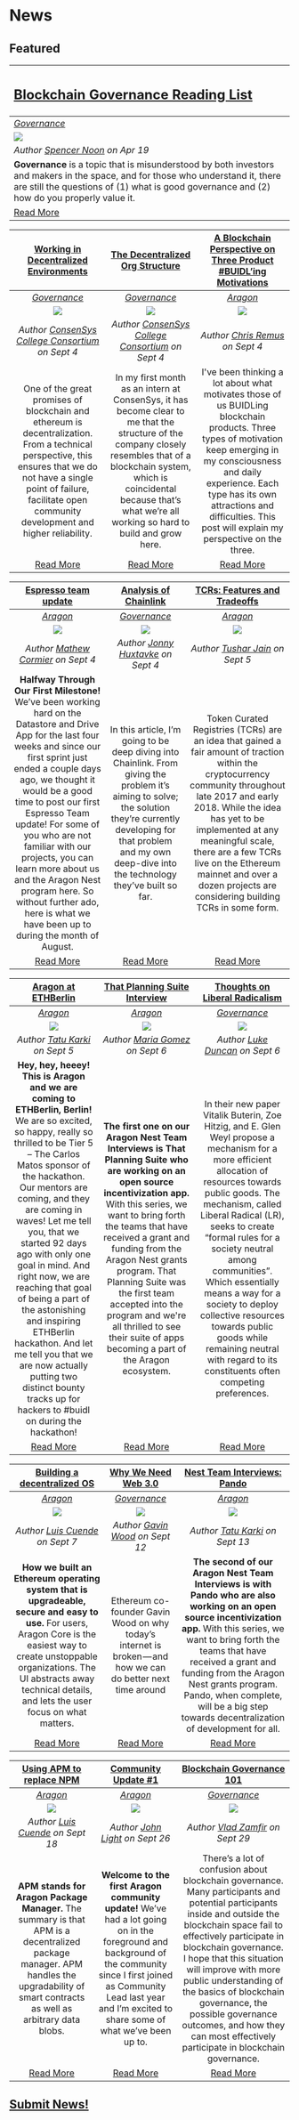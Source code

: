 # News

## **Featured**

[<h2>Blockchain Governance Reading List</h2>](https://medium.com/provably-neutral/blockchain-governance-710abb823d60) |
:-----------|
[_Governance_](governance.md) |
[<img src="https://cdn-images-1.medium.com/max/2000/1*u573NiGsotOxZB1MTtSETA.jpeg">](https://medium.com/provably-neutral/blockchain-governance-710abb823d60) |
_Author [Spencer Noon](https://medium.com/@spencernoon?source=post_header_lockup) on Apr 19_ |
**Governance** is a topic that is misunderstood by both investors and makers in the space, and for those who understand it, there are still the questions of (1) what is good governance and (2) how do you properly value it. |
[Read More](https://medium.com/provably-neutral/blockchain-governance-710abb823d60) |

| [**Working in Decentralized Environments**](https://medium.com/@consensys_uni/working-in-decentralised-environments-d155e3634cbf) | [**The Decentralized Org Structure**](https://medium.com/@consensys_uni/the-decentralized-org-structure-376bee0544cf) | [**A Blockchain Perspective on Three Product #BUIDL’ing Motivations**](https://blog.aragon.one/a-blockchain-perspective-on-three-product-buidling-motivations/)  
:-----------:|:-----------:|:-----------:|  
|[_Governance_](governance.md) | [_Governance_](governance.md) | [_Aragon_](aragon.md)
| ![](../../images/monthly_no_image.png) | ![](../../images/monthly_no_image.png) | [<img src="https://blog.aragon.one/content/images/2018/09/aragon-product--1-.jpg">](https://blog.aragon.one/a-blockchain-perspective-on-three-product-buidling-motivations/)  
| _Author [ConsenSys College Consortium](https://medium.com/@consensys_uni?source=post_header_lockup) on Sept 4_ | _Author [ConsenSys College Consortium](https://medium.com/@consensys_uni?source=post_header_lockup) on Sept 4_ | _Author [Chris Remus](https://blog.aragon.one/author/chris/) on Sept 4_
| One of the great promises of blockchain and ethereum is decentralization. From a technical perspective, this ensures that we do not have a single point of failure, facilitate open community development and higher reliability. | In my first month as an intern at ConsenSys, it has become clear to me that the structure of the company closely resembles that of a blockchain system, which is coincidental because that’s what we’re all working so hard to build and grow here. | I've been thinking a lot about what motivates those of us BUIDLing blockchain products. Three types of motivation keep emerging in my consciousness and daily experience. Each type has its own attractions and difficulties. This post will explain my perspective on the three.
| [Read More](https://medium.com/@consensys_uni/working-in-decentralised-environments-d155e3634cbf)| [Read More](https://medium.com/@consensys_uni/the-decentralized-org-structure-376bee0544cf) |  [Read More](https://blog.aragon.one/a-blockchain-perspective-on-three-product-buidling-motivations/)

| [**Espresso team update**](https://medium.com/espresso-org/espresso-team-update-halfway-through-our-first-milestone-7ff752f9adb0) | [**Analysis of Chainlink**](https://medium.com/@jonnyhuxtable/analysis-of-chainlink-the-decentralised-oracle-network-7c69bee2345f) | [**TCRs: Features and Tradeoffs**](https://multicoin.capital/2018/09/05/tcrs-features-and-tradeoffs/)
:-----------:|:-----------:|:-----------:|  
|[_Aragon_](aragon.md) | [_Governance_](governance.md) | [_Aragon_](aragon.md)
| [<img src="https://cdn-images-1.medium.com/max/1600/1*UtWw7B9gvdpLog4h8oC-mw.gif">](https://medium.com/espresso-org/espresso-team-update-halfway-through-our-first-milestone-7ff752f9adb0) | [<img src="https://cdn-images-1.medium.com/max/1600/0*mDy_mHvdmBy0Q8Ru.png">](https://medium.com/@jonnyhuxtable/analysis-of-chainlink-the-decentralised-oracle-network-7c69bee2345f) |  ![](../../images/monthly_no_image.png)
| _Author [Mathew Cormier](https://medium.com/@mathew.corm) on Sept 4_ | _Author [Jonny Huxtavke](https://medium.com/@jonnyhuxtable) on Sept 4_  |  _Author [Tushar Jain](https://multicoin.capital/tushar-jain/) on Sept 5_
| **Halfway Through Our First Milestone!** We’ve been working hard on the Datastore and Drive App for the last four weeks and since our first sprint just ended a couple days ago, we thought it would be a good time to post our first Espresso Team update! For some of you who are not familiar with our projects, you can learn more about us and the Aragon Nest program here. So without further ado, here is what we have been up to during the month of August. | In this article, I’m going to be deep diving into Chainlink. From giving the problem it’s aiming to solve; the solution they’re currently developing for that problem and my own deep-dive into the technology they’ve built so far. | Token Curated Registries (TCRs) are an idea that gained a fair amount of traction within the cryptocurrency community throughout late 2017 and early 2018. While the idea has yet to be implemented at any meaningful scale, there are a few TCRs live on the Ethereum mainnet and over a dozen projects are considering building TCRs in some form.
| [Read More](https://medium.com/espresso-org/espresso-team-update-halfway-through-our-first-milestone-7ff752f9adb0)| [Read More](https://medium.com/@jonnyhuxtable/analysis-of-chainlink-the-decentralised-oracle-network-7c69bee2345f) |  [Read More](https://multicoin.capital/2018/09/05/tcrs-features-and-tradeoffs/)

| [**Aragon at ETHBerlin**](https://blog.aragon.org/aragon-at-ethberlin/)| [**That Planning Suite Interview**](https://blog.aragon.org/nest-team-interviews-that-planning-suite/)| [**Thoughts on Liberal Radicalism**](https://medium.com/@lkngtn/thoughts-on-liberal-radicalism-2c76eaa397ec)
:-----------:|:-----------:|:-----------:|  
|[_Aragon_](aragon.md) | [_Aragon_](aragon.md) | [_Governance_](governance.md)
| [<img src="https://blog.aragon.org/content/images/2018/09/ETHBerlin_option_02.jpg">](https://blog.aragon.org/aragon-at-ethberlin/) | [<img src="https://blog.aragon.org/content/images/2018/08/PlanningSuite-1.png">](https://blog.aragon.org/nest-team-interviews-that-planning-suite/) |  [<img src="https://cdn-images-1.medium.com/max/1600/1*RYiaJHnalV0fRf9VCTdQyg.png">](https://medium.com/@lkngtn/thoughts-on-liberal-radicalism-2c76eaa397ec)
| _Author [Tatu Karki](https://blog.aragon.org/author/tatu/) on Sept 5_ | _Author [Maria Gomez](https://blog.aragon.org/author/maria/) on Sept 6_  |  _Author [Luke Duncan](https://medium.com/@lkngtn) on Sept 6_
| **Hey, hey, heeey! This is Aragon and we are coming to ETHBerlin, Berlin!** We are so excited, so happy, really so thrilled to be Tier 5 – The Carlos Matos sponsor of the hackathon. Our mentors are coming, and they are coming in waves! Let me tell you, that we started 92 days ago with only one goal in mind. And right now, we are reaching that goal of being a part of the astonishing and inspiring ETHBerlin hackathon. And let me tell you that we are now actually putting two distinct bounty tracks up for hackers to #buidl on during the hackathon! | **The first one on our Aragon Nest Team Interviews is That Planning Suite who are working on an open source incentivization app.** With this series, we want to bring forth the teams that have received a grant and funding from the Aragon Nest grants program. That Planning Suite was the first team accepted into the program and we're all thrilled to see their suite of apps becoming a part of the Aragon ecosystem.| In their new paper Vitalik Buterin, Zoe Hitzig, and E. Glen Weyl propose a mechanism for a more efficient allocation of resources towards public goods. The mechanism, called Liberal Radical (LR), seeks to create “formal rules for a society neutral among communities”. Which essentially means a way for a society to deploy collective resources towards public goods while remaining neutral with regard to its constituents often competing preferences.
| [Read More](https://blog.aragon.org/aragon-at-ethberlin/)| [Read More](https://blog.aragon.org/nest-team-interviews-that-planning-suite/) |  [Read More](https://medium.com/@lkngtn/thoughts-on-liberal-radicalism-2c76eaa397ec)

| [**Building a decentralized OS**](https://blog.aragon.org/building-a-decentralized-os/)| [**Why We Need Web 3.0**](https://medium.com/@gavofyork/why-we-need-web-3-0-5da4f2bf95ab)| [**Nest Team Interviews: Pando**](https://blog.aragon.org/nest-team-interviews-pando/)
:-----------:|:-----------:|:-----------:|  
|[_Aragon_](aragon.md) | [_Governance_](governance.md) | [_Aragon_](aragon.md)
| [<img src="https://blog.aragon.org/content/images/2018/09/Building_decentralized_OS_v3.jpg">](https://blog.aragon.org/building-a-decentralized-os/) | [<img src="https://cdn-images-1.medium.com/max/1600/1*nxFBxOzzJD6fjj7mp5plPg.jpeg">](https://medium.com/@gavofyork/why-we-need-web-3-0-5da4f2bf95ab) |  [<img src="https://blog.aragon.org/content/images/2018/09/nest_pando_wide.png">](https://blog.aragon.org/nest-team-interviews-pando/)
| _Author [Luis Cuende](https://blog.aragon.one/author/luis/) on Sept 7_ | _Author [Gavin Wood](https://medium.com/@gavofyork) on Sept 12_  |  _Author [Tatu Karki](https://blog.aragon.org/author/tatu/)  on Sept 13_
| **How we built an Ethereum operating system that is upgradeable, secure and easy to use.** For users, Aragon Core is the easiest way to create unstoppable organizations. The UI abstracts away technical details, and lets the user focus on what matters. | Ethereum co-founder Gavin Wood on why today’s internet is broken — and how we can do better next time around | **The second of our Aragon Nest Team Interviews is with Pando who are also working on an open source incentivization app.** With this series, we want to bring forth the teams that have received a grant and funding from the Aragon Nest grants program. Pando, when complete, will be a big step towards decentralization of development for all.
| [Read More](https://blog.aragon.org/building-a-decentralized-os/)| [Read More](https://medium.com/@gavofyork/why-we-need-web-3-0-5da4f2bf95ab) |  [Read More](https://blog.aragon.org/nest-team-interviews-pando/)

| [**Using APM to replace NPM**](https://blog.aragon.one/using-apm-to-replace-npm-and-other-centralized-package-managers/)| [**Community Update #1**](https://blog.aragon.org/aragon-community-update-1/)| [**Blockchain Governance 101**](https://blog.goodaudience.com/blockchain-governance-101-eea5201d7992)
:-----------:|:-----------:|:-----------:|  
|[_Aragon_](aragon.md) | [_Aragon_](aragon.md) | [_Governance_](governance.md)
| [<img src="https://blog.aragon.one/content/images/2018/09/apm_header02.jpg">](https://blog.aragon.one/using-apm-to-replace-npm-and-other-centralized-package-managers/) | [<img src="https://blog.aragon.org/content/images/2018/09/community_update_Header_CU_v2.png">](https://blog.aragon.org/aragon-community-update-1/) |  ![](../../images/monthly_no_image.png)
| _Author [Luis Cuende](https://blog.aragon.one/author/luis/) on Sept 18_ | _Author [John Light](https://blog.aragon.org/author/light/) on Sept 26_  |  _Author [Vlad Zamfir](https://blog.goodaudience.com/@Vlad_Zamfir) on Sept 29_
| **APM stands for Aragon Package Manager.** The summary is that APM is a decentralized package manager. APM handles the upgradability of smart contracts as well as arbitrary data blobs. | **Welcome to the first Aragon community update!** We’ve had a lot going on in the foreground and background of the community since I first joined as Community Lead last year and I’m excited to share some of what we’ve been up to. | There’s a lot of confusion about blockchain governance. Many participants and potential participants inside and outside the blockchain space fail to effectively participate in blockchain governance. I hope that this situation will improve with more public understanding of the basics of blockchain governance, the possible governance outcomes, and how they can most effectively participate in blockchain governance.
| [Read More](https://blog.aragon.one/using-apm-to-replace-npm-and-other-centralized-package-managers/)| [Read More](https://blog.aragon.org/aragon-community-update-1/) |  [Read More](https://blog.goodaudience.com/blockchain-governance-101-eea5201d7992)

## [Submit News!](../guides/guide_for_submitting_news.md)
